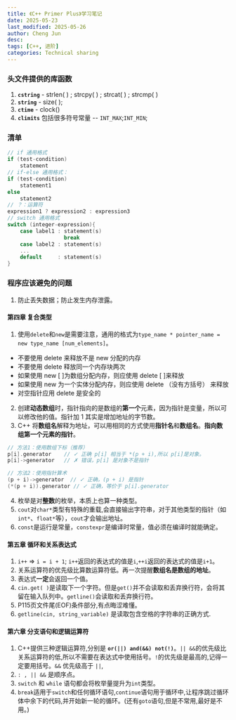 ```yaml
---
title: 《C++ Primer Plus》学习笔记
date: 2025-05-23
last_modified: 2025-05-26
author: Cheng Jun
desc: 
tags: [C++, 进阶]
categories: Technical sharing
---
```

### 头文件提供的库函数
1. **`cstring`** - strlen( ) ; strcpy( ) ; strcat( ) ; strcmp( )
2. **`string`** - size( );
3. **`ctime`** - clock()
4. **`climits`** 包括很多符号常量 -- `INT_MAX`;`INT_MIN`;

### 清单

```C++
// if 通用格式
if (test-condition)
    statement
// if-else 通用格式：
if (test-condition)
    statement1
else
    statement2
// ？：运算符
expression1 ? expression2 : expression3
// switch 通用格式
switch (integer-expression){
    case label1 : statement(s)
                  break
    case label2 : statement(s)
    ...
    default     : statement(s)
}
```

### 程序应该避免的问题
1. 防止丢失数据；防止发生内存泄露。

#### 第四章 复合类型
1. 使用`delete`和`new`是需要注意，通用的格式为`type_name * pointer_name = new type_name [num_elements]`。
- 不要使用 delete 来释放不是 new 分配的内存
- 不要使用 delete 释放同一个内存块两次
- 如果使用 new [ ]为数组分配内存，则应使用 delete [ ]来释放
- 如果使用 new  为一个实体分配内存，则应使用 delete （没有方括号） 来释放
- 对空指针应用 delete 是安全的
2. 创建**动态数组**时，指针指向的是数组的**第一个**元素，因为指针是变量，所以可以修改他的值。指针加 1 其实是增加地址的字节数。
3. C++ 将**数组名**解释为地址，可以用相同的方式使用**指针名**和**数组名**。**指向数组第一个元素的指针**。

```C++
// 方法1：使用数组下标（推荐）
p[i].generator    // ✓ 正确 p[i] 相当于 *(p + i),所以 p[i]是对象。
p[i]->generator   // ✗ 错误，p[i] 是对象不是指针

// 方法2：使用指针算术
(p + i)->generator  // ✓ 正确，(p + i) 是指针
(*(p + i)).generator // ✓ 正确，等价于 p[i].generator
```

4. 枚举是对**整数**的枚举，本质上也算一种类型。
5. `cout`对`char*`类型有特殊的重载,会直接输出字符串，对于其他类型的指针（如`int*`、`float*`等），`cout`才会输出地址。
6. `const`是运行是常量，`constexpr`是编译时常量，值必须在编译时就能确定。

#### 第五章 循环和关系表达式
1. `i++` $\Rightarrow$ `i = i + 1`; `i++`返回的表达式的值是`i`,`++i`返回的表达式的值是`i+1`。
2. 关系运算符的优先级比算数运算符低。再一次提醒**数组名是数组的地址**。
3. 表达式**一定**会返回一个值。
4. `cin.get( )`是读取下一个字符。但是`get()`并不会读取和丢弃换行符，会将其留在输入队列中。`getline()`会读取和丢弃换行符。
5. P115页文件尾(EOF)条件部分,有点晦涩难懂。
6. `getline(cin, string_variable)` 是读取包含空格的字符串的正确方式.

#### 第六章 分支语句和逻辑运算符
1. C++提供三种逻辑运算符,分别是 **`or(||) and(&&) not(!)`**。`|| &&`的优先级比关系运算符的低,所以不需要在表达式中使用括号。`!`的优先级是最高的,记得一定要用括号。`&&` 优先级高于 `||`, 
2. `: , || &&` 是顺序点。
3. `switch` 和 `while` 语句都会将枚举量提升为`int`类型。
4. `break`适用于`switch`和任何循环语句,`continue`语句用于循环中,让程序跳过循环体中余下的代码,并开始新一轮的循环。(还有`goto`语句,但是不常用,最好是不用。)